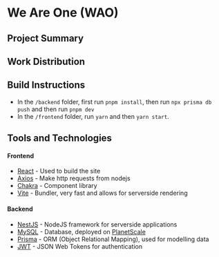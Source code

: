 # We Are One (WAO)
## Project Summary

## Work Distribution

## Build Instructions
- In the `/backend` folder, first run `pnpm install`, then run `npx prisma db push` and then run `pnpm dev`
- In the `/frontend` folder, run `yarn` and then `yarn start`.
## Tools and Technologies
#### Frontend
- [React](https://reactjs.org/) - Used to build the site
- [Axios](https://github.com/axios/axios) - Make http requests from nodejs
- [Chakra](https://chakra-ui.com/) - Component library
- [Vite](https://vitejs.dev/) - Bundler, very fast and allows for serverside rendering

#### Backend
- [NestJS](https://nestjs.com/) - NodeJS framework for serverside applications
- [MySQL](https://www.mysql.com/) - Database, deployed on [PlanetScale](https://planetscale.com)
- [Prisma](https://www.prisma.io/) - ORM (Object Relational Mapping), used for modelling data
- [JWT](https://jwt.io/) - JSON Web Tokens for authentication



